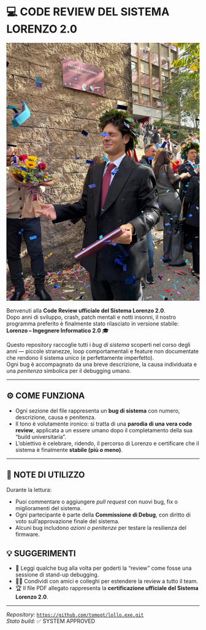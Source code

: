 # 💻 CODE REVIEW DEL SISTEMA LORENZO 2.0  

![System Banner](./retard.jpg)

Benvenuti alla **Code Review ufficiale del Sistema Lorenzo 2.0**.  
Dopo anni di sviluppo, crash, patch mentali e notti insonni, il nostro programma preferito è finalmente stato rilasciato in versione stabile:  
**Lorenzo – Ingegnere Informatico 2.0** 🎓

Questo repository raccoglie tutti i *bug di sistema* scoperti nel corso degli anni — piccole stranezze, loop comportamentali e feature non documentate che rendono il sistema unico (e perfettamente imperfetto).  
Ogni bug è accompagnato da una breve descrizione, la causa individuata e una *penitenza* simbolica per il debugging umano.

---

## ⚙️ COME FUNZIONA

- Ogni sezione del file rappresenta un **bug di sistema** con numero, descrizione, causa e penitenza.  
- Il tono è volutamente ironico: si tratta di una **parodia di una vera code review**, applicata a un essere umano dopo il completamento della sua “build universitaria”.  
- L’obiettivo è celebrare, ridendo, il percorso di Lorenzo e certificare che il sistema è finalmente **stabile (più o meno)**.

---

## 🧠 NOTE DI UTILIZZO

Durante la lettura:
- Puoi commentare o aggiungere *pull request* con nuovi bug, fix o miglioramenti del sistema.  
- Ogni partecipante è parte della **Commissione di Debug**, con diritto di voto sull’approvazione finale del sistema.  
- Alcuni bug includono *azioni o penitenze* per testare la resilienza del firmware.



## 💡 SUGGERIMENTI

- 📖 Leggi qualche bug alla volta per goderti la “review” come fosse una sessione di stand-up debugging.  
- 🙋‍♂️ Condividi con amici e colleghi per estendere la review a tutto il team.  
- 🏆 Il file PDF allegato rappresenta la **certificazione ufficiale del Sistema Lorenzo 2.0**.

---

*Repository:* [`https://github.com/tomoqt/lollo.exe.git`](#)  
*Stato build:* ✅ SYSTEM APPROVED  
